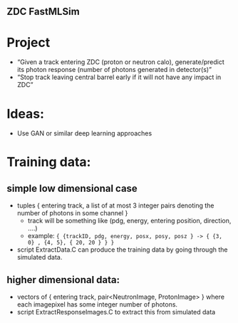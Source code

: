 ## ZDC FastMLSim

# Project

- “Given a track entering ZDC (proton or neutron calo), generate/predict its photon response (number of photons generated in detector(s)”
- “Stop track leaving central barrel early if it will not have any impact in ZDC”

# Ideas:

- Use GAN or similar deep learning approaches

# Training data:

## simple low dimensional case

- tuples { entering track, a list of at most 3 integer pairs denoting the number of photons in some channel }
    - track will be something like (pdg, energy, entering position, direction, ….)
    - example: `{ {trackID, pdg, energy, posx, posy, posz } -> { {3, 0} , {4, 5}, { 20, 20 } } }`
- script ExtractData.C can produce the training data by going through the simulated data.
 

## higher dimensional data:

- vectors of { entering track, pair<NeutronImage, ProtonImage> } where each imagepixel has some integer number of photons.
- script ExtractResponseImages.C to extract this from simulated data